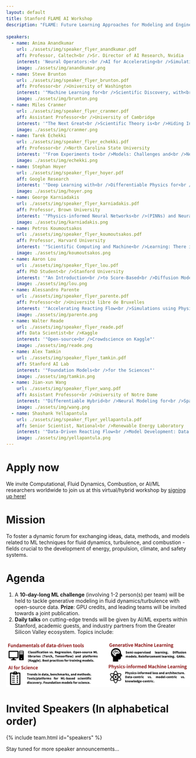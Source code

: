 ```yaml
---
layout: default
title: Stanford FLAME AI Workshop
description: "FLAME: Future Learning Approaches for Modeling and Engineering"

speakers:
  - name: Anima Anandkumar
    url: ./assets/img/speaker_flyer_anandkumar.pdf
    aff: Professor, Caltech<br />Sr. Director of AI Research, Nvidia
    interest: 'Neural Operators:<br />AI for Accelerating<br />Simulation and Design'
    image: ./assets/img/anandkumar.png
  - name: Steve Brunton
    url: ./assets/img/speaker_flyer_brunton.pdf
    aff: Professor<br />University of Washington
    interest: '"Machine Learning for<br />Scientific Discovery, with<br />Applications in Fluid Mechanics"'
    image: ./assets/img/brunton.png
  - name: Miles Cranmer
    url: ./assets/img/speaker_flyer_cranmer.pdf
    aff: Assistant Professor<br />University of Cambridge
    interest: '"The Next Great<br />Scientific Theory is<br />Hiding Inside Your<br />Neural Network"'
    image: ./assets/img/cranmer.png
  - name: Tarek Echekki
    url: ./assets/img/speaker_flyer_echekki.pdf
    aff: Professor<br />North Carolina State University
    interest: '"From Experiments to<br />Models: Challenges and<br />New Opportunities for<br />Turbulent Combustion"'
    image: ./assets/img/echekki.png
  - name: Stephan Hoyer
    url: ./assets/img/speaker_flyer_hoyer.pdf
    aff: Google Research
    interest: '"Deep Learning with<br />Differentiable Physics for<br />Fluid Dynamics and<br />Weather Forecasting"'
    image: ./assets/img/hoyer.png
  - name: George Karniadakis
    url: ./assets/img/speaker_flyer_karniadakis.pdf
    aff: Professor, Brown University
    interest: '"Physics-informed Neural Networks<br />(PINNs) and Neural Operators<br />for Fluid Mechanics<br />and Reactive Transport"'
    image: ./assets/img/karniadakis.png
  - name: Petros Koumoutsakos
    url: ./assets/img/speaker_flyer_koumoutsakos.pdf
    aff: Professor, Harvard University
    interest: '"Scientific Computing and Machine<br />Learning: There is Plenty of<br />Room in the Middle"'
    image: ./assets/img/koumoutsakos.png
  - name: Aaron Lou
    url: ./assets/img/speaker_flyer_lou.pdf
    aff: PhD Student<br />Stanford University
    interest: '"An Introduction<br />to Score-Based<br />Diffusion Models"'
    image: ./assets/img/lou.png
  - name: Alessandro Parente
    url: ./assets/img/speaker_flyer_parente.pdf
    aff: Professor<br />Université libre de Bruxelles
    interest: '"Accelerating Reacting Flow<br />Simulations using Physics-aware<br />Data-driven Approaches"'
    image: ./assets/img/parente.png
  - name: Walter Reade
    url: ./assets/img/speaker_flyer_reade.pdf
    aff: Data Scientist<br />Kaggle
    interest: '"Open-source<br />Crowdscience on Kaggle"'
    image: ./assets/img/reade.png
  - name: Alex Tamkin
    url: ./assets/img/speaker_flyer_tamkin.pdf
    aff: Stanford AI Lab
    interest: '"Foundation Models<br />for the Sciences"'
    image: ./assets/img/tamkin.png
  - name: Jian-xun Wang
    url: ./assets/img/speaker_flyer_wang.pdf
    aff: Assistant Professor<br />University of Notre Dame
    interest: '"Differentiable Hybrid<br />Neural Modeling for<br />Spatiotemporal Physics"'
    image: ./assets/img/wang.png
  - name: Shashank Yellapantula
    url: ./assets/img/speaker_flyer_yellapantula.pdf
    aff: Senior Scientist, National<br />Renewable Energy Laboratory
    interest: '"Data-Driven Reacting Flow<br />Model Development: Data Sampling,<br />Non-Linear Models and<br />Uncertainty Quantification"'
    image: ./assets/img/yellapantula.png
---
```

# Apply now
We invite Computational, Fluid Dynamics, Combustion, or AI/ML researchers worldwide  to join us at this virtual/hybrid workshop by [signing up here!](https://www.eventbrite.com/e/stanford-flame-ai-workshop-2023-tickets-593756701277)

# Mission
To foster a dynamic forum for exchanging ideas, data, methods, and models related to ML techniques for fluid dynamics, turbulence, and combustion - fields crucial to the development of energy, propulsion, climate, and safety systems.

# Agenda
1. A **10-day-long ML challenge** (involving 1-2 person(s) per team) will be held to tackle generative modeling in fluid dynamics/turbulence with open-source data. **Prize**: GPU credits, and leading teams will be invited towards a joint publication.
2. **Daily talks** on cutting-edge trends will be given by AI/ML experts within Stanford, academic guests,
and industry partners from the Greater Silicon Valley ecosystem. Topics include:

![topics](./assets/img/topics.png)

# Invited Speakers (In alphabetical order)

{% include team.html id="speakers" %}


Stay tuned for more speaker announcements...

